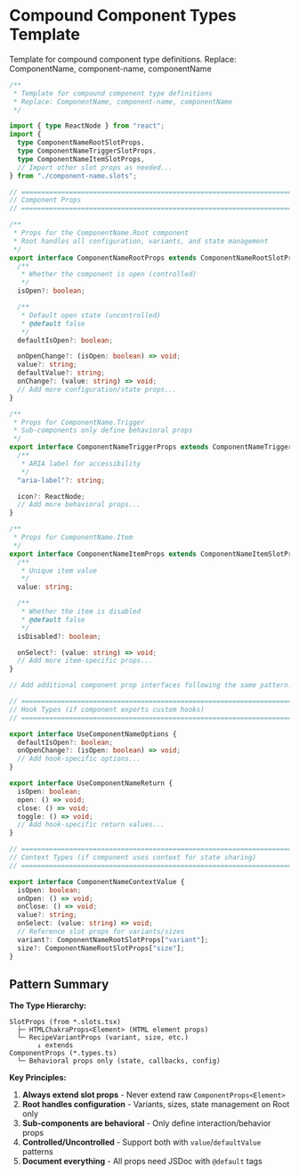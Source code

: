 # Compound Component Types Template

Template for compound component type definitions. Replace: ComponentName,
component-name, componentName

```typescript
/**
 * Template for compound component type definitions
 * Replace: ComponentName, component-name, componentName
 */

import { type ReactNode } from "react";
import {
  type ComponentNameRootSlotProps,
  type ComponentNameTriggerSlotProps,
  type ComponentNameItemSlotProps,
  // Import other slot props as needed...
} from "./component-name.slots";

// =============================================================================
// Component Props
// =============================================================================

/**
 * Props for the ComponentName.Root component
 * Root handles all configuration, variants, and state management
 */
export interface ComponentNameRootProps extends ComponentNameRootSlotProps {
  /**
   * Whether the component is open (controlled)
   */
  isOpen?: boolean;

  /**
   * Default open state (uncontrolled)
   * @default false
   */
  defaultIsOpen?: boolean;

  onOpenChange?: (isOpen: boolean) => void;
  value?: string;
  defaultValue?: string;
  onChange?: (value: string) => void;
  // Add more configuration/state props...
}

/**
 * Props for ComponentName.Trigger
 * Sub-components only define behavioral props
 */
export interface ComponentNameTriggerProps extends ComponentNameTriggerSlotProps {
  /**
   * ARIA label for accessibility
   */
  "aria-label"?: string;

  icon?: ReactNode;
  // Add more behavioral props...
}

/**
 * Props for ComponentName.Item
 */
export interface ComponentNameItemProps extends ComponentNameItemSlotProps {
  /**
   * Unique item value
   */
  value: string;

  /**
   * Whether the item is disabled
   * @default false
   */
  isDisabled?: boolean;

  onSelect?: (value: string) => void;
  // Add more item-specific props...
}

// Add additional component prop interfaces following the same pattern...

// =============================================================================
// Hook Types (if component exports custom hooks)
// =============================================================================

export interface UseComponentNameOptions {
  defaultIsOpen?: boolean;
  onOpenChange?: (isOpen: boolean) => void;
  // Add hook-specific options...
}

export interface UseComponentNameReturn {
  isOpen: boolean;
  open: () => void;
  close: () => void;
  toggle: () => void;
  // Add hook-specific return values...
}

// =============================================================================
// Context Types (if component uses context for state sharing)
// =============================================================================

export interface ComponentNameContextValue {
  isOpen: boolean;
  onOpen: () => void;
  onClose: () => void;
  value?: string;
  onSelect: (value: string) => void;
  // Reference slot props for variants/sizes
  variant?: ComponentNameRootSlotProps["variant"];
  size?: ComponentNameRootSlotProps["size"];
}
```

## Pattern Summary

**The Type Hierarchy:**
```
SlotProps (from *.slots.tsx)
  ├─ HTMLChakraProps<Element> (HTML element props)
  └─ RecipeVariantProps (variant, size, etc.)
       ↓ extends
ComponentProps (*.types.ts)
  └─ Behavioral props only (state, callbacks, config)
```

**Key Principles:**
1. **Always extend slot props** - Never extend raw `ComponentProps<Element>`
2. **Root handles configuration** - Variants, sizes, state management on Root only
3. **Sub-components are behavioral** - Only define interaction/behavior props
4. **Controlled/Uncontrolled** - Support both with `value`/`defaultValue` patterns
5. **Document everything** - All props need JSDoc with `@default` tags
